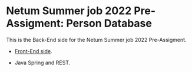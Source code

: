 # Netum Summer job 2022 Pre-Assigment: Person Database

This is the Back-End side for the Netum Summer job 2022 Pre-Assigment.

- [Front-End side](https://github.com/otsojm/NetumSummer2022_FrontEnd).

- Java Spring and REST.
